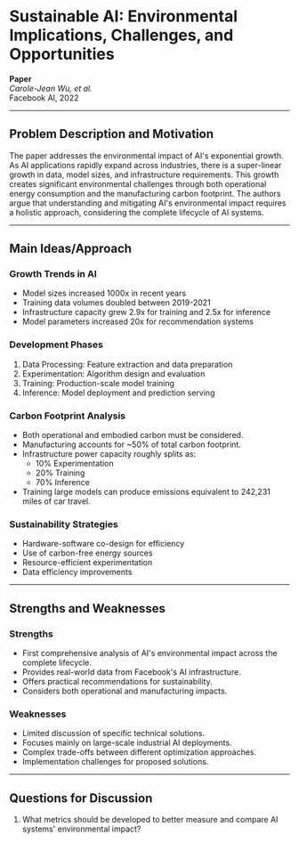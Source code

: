 # Sustainable AI: Environmental Implications, Challenges, and Opportunities

**Paper**  
*Carole-Jean Wu, et al.*  
Facebook AI, 2022

---

## Problem Description and Motivation
The paper addresses the environmental impact of AI's exponential growth. As AI applications rapidly expand across industries, there is a super-linear growth in data, model sizes, and infrastructure requirements. This growth creates significant environmental challenges through both operational energy consumption and the manufacturing carbon footprint. The authors argue that understanding and mitigating AI's environmental impact requires a holistic approach, considering the complete lifecycle of AI systems.

---

## Main Ideas/Approach

### Growth Trends in AI
- Model sizes increased 1000x in recent years
- Training data volumes doubled between 2019-2021
- Infrastructure capacity grew 2.9x for training and 2.5x for inference
- Model parameters increased 20x for recommendation systems

### Development Phases
1. Data Processing: Feature extraction and data preparation
2. Experimentation: Algorithm design and evaluation
3. Training: Production-scale model training
4. Inference: Model deployment and prediction serving

### Carbon Footprint Analysis
- Both operational and embodied carbon must be considered.
- Manufacturing accounts for ~50% of total carbon footprint.
- Infrastructure power capacity roughly splits as:  
  - 10% Experimentation  
  - 20% Training  
  - 70% Inference  
- Training large models can produce emissions equivalent to 242,231 miles of car travel.

### Sustainability Strategies
- Hardware-software co-design for efficiency
- Use of carbon-free energy sources
- Resource-efficient experimentation
- Data efficiency improvements

---

## Strengths and Weaknesses

### Strengths
- First comprehensive analysis of AI's environmental impact across the complete lifecycle.
- Provides real-world data from Facebook's AI infrastructure.
- Offers practical recommendations for sustainability.
- Considers both operational and manufacturing impacts.

### Weaknesses
- Limited discussion of specific technical solutions.
- Focuses mainly on large-scale industrial AI deployments.
- Complex trade-offs between different optimization approaches.
- Implementation challenges for proposed solutions.

---

## Questions for Discussion
1. What metrics should be developed to better measure and compare AI systems' environmental impact?
